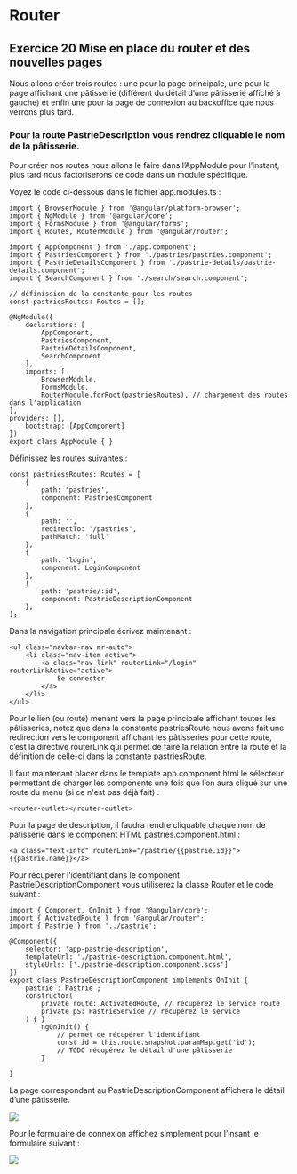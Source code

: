 # Router

## Exercice 20 Mise en place du router et des nouvelles pages

Nous allons créer trois routes : une pour la page principale, une pour la page
affichant une pâtisserie (différent du détail d’une pâtisserie affiché à gauche) et enfin
une pour la page de connexion au backoffice que nous verrons plus tard.

### Pour la route PastrieDescription vous rendrez cliquable le nom de la pâtisserie.

Pour créer nos routes nous allons le faire dans l’AppModule pour l’instant, plus
tard nous factoriserons ce code dans un module spécifique.

Voyez le code ci-dessous dans le fichier app.modules.ts :

```angularjs
import { BrowserModule } from '@angular/platform-browser';
import { NgModule } from '@angular/core';
import { FormsModule } from '@angular/forms';
import { Routes, RouterModule } from '@angular/router';

import { AppComponent } from './app.component';
import { PastriesComponent } from './pastries/pastries.component';
import { PastrieDetailsComponent } from './pastrie-details/pastrie-details.component';
import { SearchComponent } from './search/search.component';

// définission de la constante pour les routes
const pastriesRoutes: Routes = [];

@NgModule({
    declarations: [
        AppComponent,
        PastriesComponent,
        PastrieDetailsComponent,
        SearchComponent
    ],
    imports: [
        BrowserModule,
        FormsModule,
        RouterModule.forRoot(pastriesRoutes), // chargement des routes dans l'application
],
providers: [],
    bootstrap: [AppComponent]
})
export class AppModule { }
```

Définissez les routes suivantes :

```angularjs
const pastriessRoutes: Routes = [
    {
        path: 'pastries',
        component: PastriesComponent
    },
    {
        path: '',
        redirectTo: '/pastries',
        pathMatch: 'full'
    },
    {
        path: 'login',
        component: LoginComponent
    },
    {
        path: 'pastrie/:id',
        component: PastrieDescriptionComponent
    },
];
```

Dans la navigation principale écrivez maintenant :

```angular2html
<ul class="navbar-nav mr-auto">
    <li class="nav-item active">
        <a class="nav-link" routerLink="/login" routerLinkActive="active">
            Se connecter
        </a>
    </li>
</ul>
```

Pour le lien (ou route) menant vers la page principale affichant toutes les pâtisseries,
notez que dans la constante pastriesRoute nous avons fait une redirection vers le
component affichant les pâtisseries pour cette route, c’est la directive routerLink
qui permet de faire la relation entre la route et la définition de celle-ci dans la
constante pastriesRoute.

Il faut maintenant placer dans le template app.component.html le sélecteur
permettant de charger les components une fois que l’on aura cliqué sur une route
du menu (si ce n'est pas déjà fait) :

```angular2html
<router-outlet></router-outlet>
```

Pour la page de description, il faudra rendre cliquable chaque nom de pâtisserie dans le
component HTML pastries.component.html :

```angular2html
<a class="text-info" routerLink="/pastrie/{{pastrie.id}}">{{pastrie.name}}</a>
```

Pour récupérer l’identifiant dans le component PastrieDescriptionComponent
vous utiliserez la classe Router et le code suivant :

```angularjs
import { Component, OnInit } from '@angular/core';
import { ActivatedRoute } from '@angular/router';
import { Pastrie } from '../pastrie';

@Component({
    selector: 'app-pastrie-description',
    templateUrl: './pastrie-description.component.html',
    styleUrls: ['./pastrie-description.component.scss']
})
export class PastrieDescriptionComponent implements OnInit {
    pastrie : Pastrie ;
    constructor(
        private route: ActivatedRoute, // récupérez le service route
        private pS: PastrieService // récupérez le service
    ) { }
        ngOnInit() {
            // permet de récupérer l'identifiant
            const id = this.route.snapshot.paramMap.get('id');
            // TODO récupérez le détail d'une pâtisserie
        }

}
```

La page correspondant au PastrieDescriptionComponent affichera le détail d’une pâtisserie.

![](./images/pastrie_detail.png)

Pour le formulaire de connexion affichez simplement pour l’insant le formulaire
suivant :

![](./images/connection_form.png)